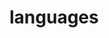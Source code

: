# languages

<include from="Snippets-PortalAPI.md" element-id="snippet-header" />

<api-doc openapi-path="../../api.yaml" tag="languages"></api-doc>